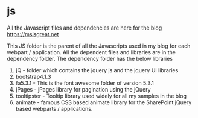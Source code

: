 # js
All the Javascript files and dependencies are here for the blog https://msisgreat.net 

This JS folder is the parent of all the Javascripts used in my blog for each webpart / application. All the dependent files and libraries are in the dependency folder.
The dependency folder has the below libraries
1. jQ  - folder which contains the jquery js and the jquery UI libraries
2. bootstrap4.1.3
3. fa5.3.1 - This is the font awesome folder of version 5.3.1
4. jPages - jPages library for pagination using the jQuery
5. tooltipster  - Tooltip library used widely for all my samples in the blog
6. animate - famous CSS based animate library for the SharePoint jQuery based webparts  / applications.



